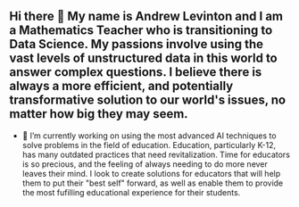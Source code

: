 ## Hi there 👋 My name is Andrew Levinton and I am a Mathematics Teacher who is transitioning to Data Science. My passions involve using the vast levels of unstructured data in this world to answer complex questions. I believe there is always a more efficient, and potentially transformative solution to our world's issues, no matter how big they may seem. 

- 🔭 I’m currently working on using the most advanced AI techniques to solve problems in the field of education. Education, particularly K-12, has many outdated practices that need revitalization. Time for educators is so precious, and the feeling of always needing to do more never leaves their mind. I look to create solutions for educators that will help them to put their "best self" forward, as well as enable them to provide the most fufilling educational experience for their students. 



<!--
**andrewkoji/andrewkoji** is a ✨ _special_ ✨ repository because its `README.md` (this file) appears on your GitHub profile.

Here are some ideas to get you started:

- 🔭 I’m currently working on ...
- 🌱 I’m currently learning ...
- 👯 I’m looking to collaborate on ...
- 🤔 I’m looking for help with ...
- 💬 Ask me about ...
- 📫 How to reach me: ...
- 😄 Pronouns: ...
- ⚡ Fun fact: ...
-->
